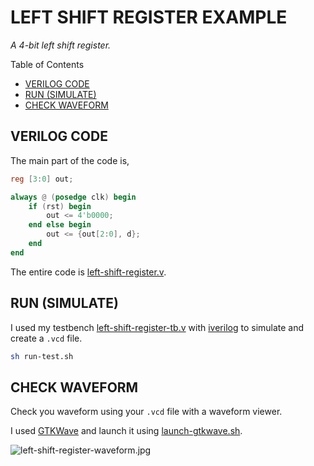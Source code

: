 # LEFT SHIFT REGISTER EXAMPLE

_A 4-bit left shift register._

Table of Contents

* [VERILOG CODE](https://github.com/JeffDeCola/my-verilog-examples/tree/master/sequential-logic/shifters/left-shift-register#verilog-code)
* [RUN (SIMULATE)](https://github.com/JeffDeCola/my-verilog-examples/tree/master/sequential-logic/shifters/left-shift-register#run-simulate)
* [CHECK WAVEFORM](https://github.com/JeffDeCola/my-verilog-examples/tree/master/sequential-logic/shifters/left-shift-register#check-waveform)

## VERILOG CODE

The main part of the code is,

```verilog
reg [3:0] out;

always @ (posedge clk) begin
    if (rst) begin
        out <= 4'b0000;
    end else begin
        out <= {out[2:0], d};
    end
end
```

The entire code is
[left-shift-register.v](left-shift-register.v).

## RUN (SIMULATE)

I used my testbench
[left-shift-register-tb.v](left-shift-register-tb.v) with
[iverilog](https://github.com/JeffDeCola/my-cheat-sheets/tree/master/hardware/tools/simulation/iverilog-cheat-sheet)
to simulate and create a `.vcd` file.

```bash
sh run-test.sh
```

## CHECK WAVEFORM

Check you waveform using your `.vcd` file with a waveform viewer.

I used [GTKWave](https://github.com/JeffDeCola/my-cheat-sheets/tree/master/hardware/tools/simulation/gtkwave-cheat-sheet)
and launch it using
[launch-gtkwave.sh](launch-gtkwave.sh).

![left-shift-register-waveform.jpg](../../../docs/pics/left-shift-register-waveform.jpg)
